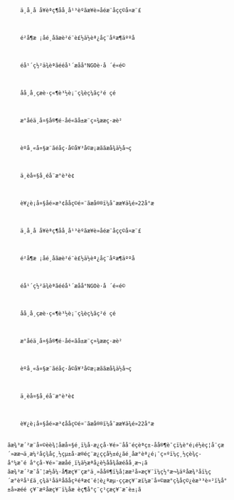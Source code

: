 
	
		ä¸­å¸å å¥èªç¶åå¸å¹³èºãæ¥è»åéæ¨åçç©å¤æ¨£
	  	

	
		é²å¶æ ¡åé¸åãæè²é¨è£½ä½èª¿åç¨åºæ¶äººå
	  	

	
		éå¹´ç½²ä¾èªãééå¹´æåå°NGOè·å ´é«é©
	  	

	
		åå¸å­¸çæè·ç«¶è³½è¡¨ç¾èç¼ãç²é çé
	  	

	
		æ°åéä¸å¤§å®¶é·åé«ãå±æ¨ç¤¾ææç·æè²
	  	

	
		èºå¸«å¤§æ¨ãéåç·å­©å¥³å­©æ¡æããæå¾ä½å¬ç
	  	

	
		ä¸­èå¤§å­¸éå¨æ°è³è¢
	  	

	
		è¥¿è¡å¤§åé»æ³¢ååç©é¤¨ãæå®®ï¼å¯ææ¥ä¾é»22å°æ
	  	

	
		ä¸­å¸å å¥èªç¶åå¸å¹³èºãæ¥è»åéæ¨åçç©å¤æ¨£
	  	

	
		é²å¶æ ¡åé¸åãæè²é¨è£½ä½èª¿åç¨åºæ¶äººå
	  	

	
		éå¹´ç½²ä¾èªãééå¹´æåå°NGOè·å ´é«é©
	  	

	
		åå¸å­¸çæè·ç«¶è³½è¡¨ç¾èç¼ãç²é çé
	  	

	
		æ°åéä¸å¤§å®¶é·åé«ãå±æ¨ç¤¾ææç·æè²
	  	

	
		èºå¸«å¤§æ¨ãéåç·å­©å¥³å­©æ¡æããæå¾ä½å¬ç
	  	

	
		ä¸­èå¤§å­¸éå¨æ°è³è¢
	  	

	
		è¥¿è¡å¤§åé»æ³¢ååç©é¤¨ãæå®®ï¼å¯ææ¥ä¾é»22å°æ
	  	

	ãæ¾³æ´²æ¨å¤©èè¾¦åæå¤§é¸ï¼å·æ¿çå·¥é»¨åå¨éçèªç±-åå®¶è¯çï¼è­°é¡é½èç¦å¨çæ´»ææ¬ä¸æ¼²åç¾åç¸½çµ±å·æ®éç¨æ¿ç­çå½±é¿ãé¸åæ°èª¿é¡¯ç¤ºï¼ç¸½çè¾ç­å°¼æ¯é å°çå·¥é»¨ææåé¸ï¼ä½æªå¿è½åå¾åæéåå¸­æ¬¡ã
	ãæ¾³æ´²æ¯å¯¦æ½å¼·å¶æç¥¨çæ°ä¸»åå®¶ï¼å¦ææ²å»æç¥¨ï¼ç½°æ¬¾äºåæ¾³åï¼ç´æ°èºå¹£ä¸ç¾ä¹åäºåãåçºéªæ¢¨é¦è¿ªæµ·ççæç¥¨æï¼æ¨å¤©ææ°ç¾åç©¿èæ³³è¤²ï¼å°±å»æéé ç¥¨æºåæç¥¨ï¼åæ èç¶å°ç¨ç¹çæç¥¨æ¯è±¡ã